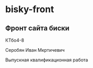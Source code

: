 # bisky-front

## Фронт сайта биски

КТбо4-8

Серобян Иван Мкртичевич

Выпускная квалификационная работа
